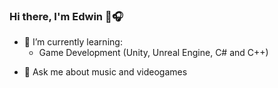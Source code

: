 ### Hi there, I'm Edwin 👋:headphones:

<!-- 🔭 I’m currently working on -->
- 🌱 I’m currently learning:
  - Game Development (Unity, Unreal Engine, C# and C++)
<!--
- 👯 I’m looking to collaborate on ...
- 🤔 I’m looking for help with ...
-->
- 💬 Ask me about music and videogames
<!--
- 📫 How to reach me: ...
- 😄 Pronouns: ...
- ⚡ Fun fact: ...
-->
